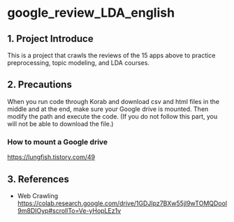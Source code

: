 # google_review_LDA_english


## 1. Project Introduce
This is a project that crawls the reviews of the 15 apps above to practice preprocessing, topic modeling, and LDA courses.

## 2. Precautions
When you run code through Korab and download csv and html files in the middle and at the end, make sure your Google drive is mounted.
Then modify the path and execute the code.
(If you do not follow this part, you will not be able to download the file.)
### How to mount a Google drive
https://lungfish.tistory.com/49

## 3. References
- Web Crawling
https://colab.research.google.com/drive/1GDJIpz7BXw55jl9wTOMQDool9m8DIOyp#scrollTo=Ve-yHopLEz1v
